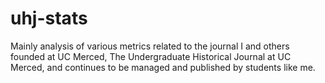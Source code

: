 # uhj-stats
Mainly analysis of various metrics related to the journal I and others founded at UC Merced, The Undergraduate Historical Journal at UC Merced, and continues to be managed and published by students like me.
